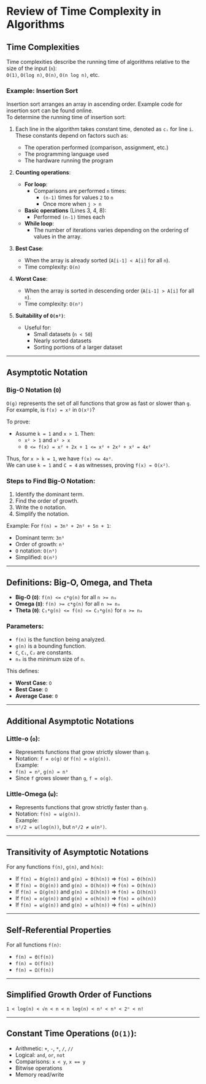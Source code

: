 # Review of Time Complexity in Algorithms

## Time Complexities

Time complexities describe the running time of algorithms relative to the size of the input (`n`):  
`O(1)`, `O(log n)`, `O(n)`, `O(n log n)`, etc.

### Example: Insertion Sort  
Insertion sort arranges an array in ascending order. Example code for insertion sort can be found online.  
To determine the running time of insertion sort:

1. Each line in the algorithm takes constant time, denoted as `cᵢ` for line `i`.  
   These constants depend on factors such as:
   - The operation performed (comparison, assignment, etc.)
   - The programming language used
   - The hardware running the program

2. **Counting operations**:  
   - **For loop**:
     - Comparisons are performed `n` times:
       - `(n-1)` times for values `2` to `n`
       - Once more when `j > n`
   - **Basic operations** (Lines 3, 4, 8):
     - Performed `(n-1)` times each
   - **While loop**:
     - The number of iterations varies depending on the ordering of values in the array.

3. **Best Case**:
   - When the array is already sorted (`A[i-1] < A[i]` for all `n`).
   - Time complexity: `O(n)`

4. **Worst Case**:
   - When the array is sorted in descending order (`A[i-1] > A[i]` for all `n`).
   - Time complexity: `O(n²)`

5. **Suitability of `O(n²)`**:
   - Useful for:
     - Small datasets (`n < 50`)
     - Nearly sorted datasets
     - Sorting portions of a larger dataset

---

## Asymptotic Notation  

### Big-O Notation (`O`)
`O(g)` represents the set of all functions that grow as fast or slower than `g`.  
For example, is `f(x) = x²` in `O(x²)`?  

To prove:  
- Assume `k = 1` and `x > 1`. Then:  
  - `x² > 1` and `x² > x`  
  - `0 <= f(x) = x² + 2x + 1 <= x² + 2x² + x² = 4x²`  

Thus, for `x > k = 1`, we have `f(x) <= 4x²`.  
We can use `k = 1` and `C = 4` as witnesses, proving `f(x) = O(x²)`.

### Steps to Find Big-O Notation:
1. Identify the dominant term.
2. Find the order of growth.
3. Write the `O` notation.
4. Simplify the notation.

Example: For `f(n) = 3n³ + 2n² + 5n + 1`:
- Dominant term: `3n³`
- Order of growth: `n³`
- `O` notation: `O(n³)`
- Simplified: `O(n³)`

---

## Definitions: Big-O, Omega, and Theta

- **Big-O (`O`)**: `f(n) <= c*g(n)` for all `n >= n₀`  
- **Omega (`Ω`)**: `f(n) >= c*g(n)` for all `n >= n₀`  
- **Theta (`Θ`)**: `C₁*g(n) <= f(n) <= C₂*g(n)` for `n >= n₀`

### Parameters:
- `f(n)` is the function being analyzed.
- `g(n)` is a bounding function.
- `C`, `C₁`, `C₂` are constants.
- `n₀` is the minimum size of `n`.

This defines:
- **Worst Case**: `O`
- **Best Case**: `Ω`
- **Average Case**: `Θ`

---

## Additional Asymptotic Notations

### Little-o (`o`):
- Represents functions that grow strictly slower than `g`.  
- Notation: `f = o(g)` or `f(n) = o(g(n))`.  
Example:  
- `f(n) = n²`, `g(n) = n³`  
- Since `f` grows slower than `g`, `f = o(g)`.

### Little-Omega (`ω`):
- Represents functions that grow strictly faster than `g`.  
- Notation: `f(n) = ω(g(n))`.  
Example:  
- `n²/2 = ω(log(n))`, but `n²/2 ≠ ω(n²)`.

---

## Transitivity of Asymptotic Notations

For any functions `f(n)`, `g(n)`, and `h(n)`:
- If `f(n) = Θ(g(n))` and `g(n) = Θ(h(n))` ⇒ `f(n) = Θ(h(n))`
- If `f(n) = O(g(n))` and `g(n) = O(h(n))` ⇒ `f(n) = O(h(n))`
- If `f(n) = Ω(g(n))` and `g(n) = Ω(h(n))` ⇒ `f(n) = Ω(h(n))`
- If `f(n) = o(g(n))` and `g(n) = o(h(n))` ⇒ `f(n) = o(h(n))`
- If `f(n) = ω(g(n))` and `g(n) = ω(h(n))` ⇒ `f(n) = ω(h(n))`

---

## Self-Referential Properties  

For all functions `f(n)`:
- `f(n) = Θ(f(n))`
- `f(n) = O(f(n))`
- `f(n) = Ω(f(n))`

--- 

## Simplified Growth Order of Functions  
`1 < log(n) < √n < n < n log(n) < n² < n³ < 2ⁿ < n!`

---

## Constant Time Operations (`O(1)`):
- Arithmetic: `+`, `-`, `*`, `/`, `//`
- Logical: `and`, `or`, `not`
- Comparisons: `x < y`, `x == y`
- Bitwise operations
- Memory read/write
